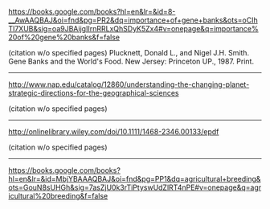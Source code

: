 https://books.google.com/books?hl=en&lr=&id=8-__AwAAQBAJ&oi=fnd&pg=PR2&dq=importance+of+gene+banks&ots=oCIhTl7XUB&sig=oa9JBAijgIIrnRRLxQhSDyK5Zx4#v=onepage&q=importance%20of%20gene%20banks&f=false

(citation w/o specified pages) 
Plucknett, Donald L., and Nigel J.H. Smith. Gene Banks and the World's Food. New Jersey: Princeton UP., 1987. Print.

___
http://www.nap.edu/catalog/12860/understanding-the-changing-planet-strategic-directions-for-the-geographical-sciences

(citation w/o specified pages) 


___
http://onlinelibrary.wiley.com/doi/10.1111/1468-2346.00133/epdf

(citation w/o specified pages) 

___
https://books.google.com/books?hl=en&lr=&id=MbjYBAAAQBAJ&oi=fnd&pg=PP1&dq=agricultural+breeding&ots=GouN8sUHGh&sig=7asZjU0k3rTiPtyswUdZlRT4nPE#v=onepage&q=agricultural%20breeding&f=false